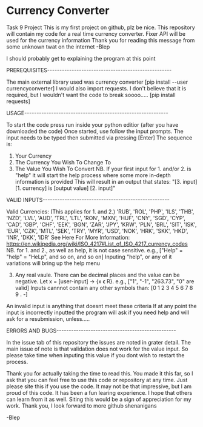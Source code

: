 # Currency Converter
 Task 9 Project
This is my first project on github, plz be nice.
This repository will contain my code for a real time currency converter.
Fixer API will be used for the currency information
Thank you for reading this message from some unknown twat on the internet
-Blep

I should probably get to explaining the program at this point

PREREQUISITES---------------------------------------------------
   
   The main external library used was currency converter [pip install --user currencyconverter]
   I would also import requests. I don't believe that it is required, but I wouldn't want the code to break soooo..... [pip install requests]

USAGE-----------------------------------------------------------
  
   To start the code press run inside your python editior (after you have downloaded the code)
   Once started, use follow the input prompts.
   The input needs to be typed then submitted via pressing [Enter]
   The sequence is:
   1. Your Currency
   2. The Currency You Wish To Change To
   3. The Value You Wish To Convert
   NB. If your first input for 1. and/or 2. is "help" it will start the help process where some more in-depth information is provided
   This will result in an output that states:
   "[3. input] [1. currency] is [output value] [2. input]"

VALID INPUTS----------------------------------------------------
  
   Valid Currencies: (This applies for 1. and 2.)
      'RUB', 'ROL', 'PHP', 'ILS', 'THB', 'NZD', 'LVL', 'AUD', 'TRL', 'LTL', 'RON', 'MXN', 'HUF', 'CNY', 'SGD', 'CYP', 'CAD', 'GBP', 'CHF', 'EEK', 'BGN', 'ZAR', 'JPY', 'KRW', 'PLN', 'BRL',  'SIT', 'ISK', 'EUR', 'CZK', 'MTL', 'SEK', 'TRY', 'MYR', 'USD', 'NOK', 'HRK', 'SKK', 'HKD', 'INR', 'DKK', 'IDR'
      See Here For More Information: https://en.wikipedia.org/wiki/ISO_4217#List_of_ISO_4217_currency_codes
      NB. for 1. and 2., as well as help, it is not case sensitive. e.g., ["Help" = "help" = "HeLp", and so on, and so on]
   Inputing "help", or any of it variations will bring up the help menu
   
   3. Any real vaule. There can be decimal places and the value can be negative. Let x = [user-input] → {x ϵ R}. e.g., ["1", "-1", "263.73", "0" are valid]
      Inputs cannnot contain any other symbols than: [0 1 2 3 4 5 6 7 8 9 . -]

   An invalid input is anything that doesnt meet these criteria
   If at any point the input is incorrectly inputted the program will ask if you need help and will ask for a resubmission, unless.....

ERRORS AND BUGS-------------------------------------------------
   
   In the issue tab of this repository the issues are noted in grater detail.
   The main issue of note is that validation does not work for the value input.
   So please take time when inputing this value if you dont wish to restart the process.


Thank you for actually taking the time to read this.
You made it this far, so I ask that you can feel free to use this code or repository at any time.
Just please site this if you use the code.
It may not be that impressive, but I am proud of this code. It has been a fun learing experience. I hope that others can learn from it as well.
Siting this would be a sign of appreciation for my work.
Thank you,
I look forward to more github shenanigans

-Blep
